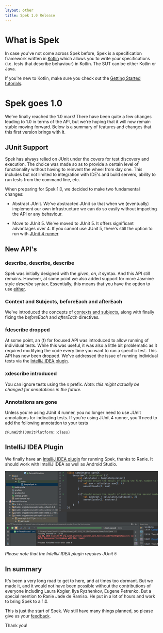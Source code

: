 ```yaml
---
layout: other
title: Spek 1.0 Release
---
```



# What is Spek

In case you've not come across Spek before, Spek is a specification framework written in [Kotlin](http://kotlinlang.org/) which allows you to write your specifications (i.e. tests that describe behaviour) in Kotlin. The SUT can be either Kotlin or Java.

If you're new to Kotlin, make sure you check out the [Getting Started tutorials](http://kotlinlang.org/docs/tutorials/).
 
# Spek goes 1.0

We've finally reached the 1.0 mark! There have been quite a few changes leading to 1.0 in terms of the API, but we're hoping that it will now remain stable moving forward. 
Below is a summary of features and changes that this first version brings with it.

 
## JUnit Support

Spek has always relied on JUnit under the covers for test discovery and execution. The choice was made so as to provide a certain level of functionality without having to reinvent the wheel from day one. This includes but not limited to
integration with IDE's and build servers, ability to run tests from the command line, etc.

When preparing for Spek 1.0, we decided to make two fundamental changes:

* Abstract JUnit. We've abstracted JUnit so that when we (eventually) implement our own infrastructure we can do so easily without impacting the API or any behaviour.

* Move to JUnit 5. We've moved to JUnit 5. It offers significant advantages over 4. If you cannot use JUnit 5, there's still the option to run with [JUnit 4 runner](http://junit.org/junit5/docs/current/user-guide/#running-tests-junit-platform-runner). 
 
## New API's
 
### describe, describe, describe

Spek was initially designed with the *given*, *on*, *it* syntax. And this API still remains. However, at some point we also added support for more Jasmine style
 *describe* syntax. Essentially, this means that you have the option to use [either](http://jetbrains.github.io/spek/docs/latest/#_basic_structure).

### Context and Subjects, beforeEach and afterEach

We've introduced the concepts of [contexts and subjects](http://jetbrains.github.io/spek/docs/latest/#_fixtures), along with finally fixing the *beforeEach* and *afterEach* directives. 

### fdescribe dropped

At some point, an (f) for focused API was introduced to allow running of individual tests. While this was useful, it was also a little bit problematic as it required
modifying the code every time you want to run a specific test. This API has now been dropped. We've addressed the issue of running individual tests via the [IntelliJ IDEA plugin](#intellij-idea-plugin).

### xdescribe introduced

You can ignore tests using the *x* prefix. 
*Note: this might actually be changed for annotations in the future.*
 
### Annotations are gone

Unless you're using JUnit 4 runner, you no longer need to use JUnit annotations for indicating tests. If you're using JUnit 4 runner, you'll need
to add the following annotation to your tests

```
@RunWith(JUnitPlatform::class)
```



## IntelliJ IDEA Plugin

We finally have an [IntelliJ IDEA plugin](https://plugins.jetbrains.com/plugin/8564) for running Spek, thanks to Ranie. It should work with IntelliJ IDEA as well as Android Studio. 


![Spek Plugin](idea-plugin.png)

*Please note that the IntelliJ IDEA plugin requires JUnit 5*

## In summary

It's been a very long road to get to here, and at times too dormant. But we made it, and it would not have been possible without the contributions of everyone including Laura Kogler, Ilya Ryzhenkov, Eugene Petrenko. But a special mention to Ranie Jade de Ramiso. He put in a lot of hours and work to bring Spek to a 1.0.

This is just the start of Spek. We still have many things planned, so please give us your [feedback](https://github.com/jetbrains/spek/issues).

Thank you!







